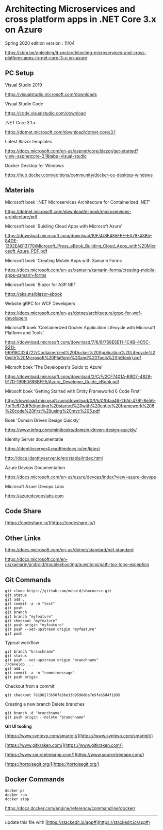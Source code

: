 # Architecting Microservices and cross platform apps in .NET Core 3.x on Azure

Spring 2020 edition
version : 11/04

https://sbm.be/opleiding/it-pro/architecting-microservices-and-cross-platform-apps-in-net-core-3-x-on-azure

## PC Setup

Visual Studio 2019

https://visualstudio.microsoft.com/downloads

Visual Studio Code

https://code.visualstudio.com/download

.NET Core 3.1.x

https://dotnet.microsoft.com/download/dotnet-core/3.1

Latest Blazor templates

https://docs.microsoft.com/en-us/aspnet/core/blazor/get-started?view=aspnetcore-3.1&tabs=visual-studio

Docker Desktop for Windows

https://hub.docker.com/editions/community/docker-ce-desktop-windows


## Materials

Microsoft boek '.NET Microservices Architecture for Containerized .NET'

https://dotnet.microsoft.com/download/e-book/microservices-architecture/pdf

Microsoft boek 'Buidling Cloud Apps with Microsoft Azure'

https://download.microsoft.com/download/8/F/4/8F485F6E-EA78-43B5-84DE-1392EAB13779/Microsoft_Press_eBook_Building_Cloud_Apps_with%20Microsoft_Azure_PDF.pdf


Microsoft boek 'Creating Mobile Apps with Xamarin.Forms

https://docs.microsoft.com/en-us/xamarin/xamarin-forms/creating-mobile-apps-xamarin-forms


Microsoft boek 'Blazor for ASP.NET

https://aka.ms/blazor-ebook


Website gRPC for WCF Developers

https://docs.microsoft.com/en-us/dotnet/architecture/grpc-for-wcf-developers


Microsofft boek 'Containerized Docker Application Lifecycle with Microsoft Platform and Tools'

https://download.microsoft.com/download/7/6/8/768E8E11-1C4B-4C5C-9211-96918C324722/Containerized%20Docker%20Application%20Lifecycle%20with%20Microsoft%20Platform%20and%20Tools%20(eBook).pdf


Micrsoft boek 'The Developers's Guido to Azure'

https://download.microsoft.com/download/2/C/F/2CF7401A-B9D7-4828-917D-199E0896BFE5/Azure_Developer_Guide_eBook.pdf


Mirosoft boek 'Getting Started with Entity Frameworkd 6 Code First'

http://download.microsoft.com/download/0/f/b/0fbfaa46-2bfd-478f-8e56-7bf3c672df9d/getting%20started%20with%20entity%20framework%206%20code%20first%20using%20mvc%205.pdf


Boek 'Domain Driven Design Quickly'

https://www.infoq.com/minibooks/domain-driven-design-quickly/

Identity Server documentatie

https://identityserver4.readthedocs.io/en/latest

http://docs.identityserver.io/en/stable/index.html


Azure Devops Documentation

https://docs.microsoft.com/en-us/azure/devops/index?view=azure-devops


Microsoft Azuer Devops Labs

https://azuredevopslabs.com

## Code Share
[https://codeshare.io/](https://codeshare.io/)

## Other Links


https://docs.microsoft.com/en-us/dotnet/standard/net-standard

https://docs.microsoft.com/en-us/xamarin/android/troubleshooting/questions/path-too-long-exception

## Git Commands

    git clone https://github.com/nuboid/sbmcourse.git
    git status
    git add .
    git commit -a -m "test"
    git push
    git branch
    git branch "myfeature"
    git checkout "myfeature"
    git push origin "myfeature"
    git push --set-upstream origin "myfeature"
    git push
    
Typical workflow

	git branch "branchname"
	git status
	git push --set-upstream origin "branchname"
	//develop ...
	git add .
	git commit -a -m "commitmessage"
	git push origin

Checkout from a commit
   
    git checkout 78298273b50fe5be33d9596d6e7e9fa65d4f1895

Creating a new branch
Delete branches

	git branch -d "branchname"
	git push origin --delete "branchname"
	
**Git UI tooling**

[https://www.syntevo.com/smartgit/](https://www.syntevo.com/smartgit/)

[https://www.gitkraken.com/](https://www.gitkraken.com/)

[https://www.sourcetreeapp.com/](https://www.sourcetreeapp.com/)

[https://tortoisegit.org/](https://tortoisegit.org/)

## Docker Commands

    docker ps
    docker run
    docker stop

https://docs.docker.com/engine/reference/commandline/docker/

---
update this file with [https://stackedit.io/app#](https://stackedit.io/app#)

<!--stackedit_data:
eyJoaXN0b3J5IjpbLTEwMDQxODk5NzYsLTM1NjgzMjcsLTgxND
EyOTU2OSw3MTQwMzM2MzMsLTQwODU4MjI0MywtMTEzOTc5Mzkz
MywxMzUzMjE0OTksLTE0Njk1NzEzNTAsLTYwMjEzMjkwXX0=
-->